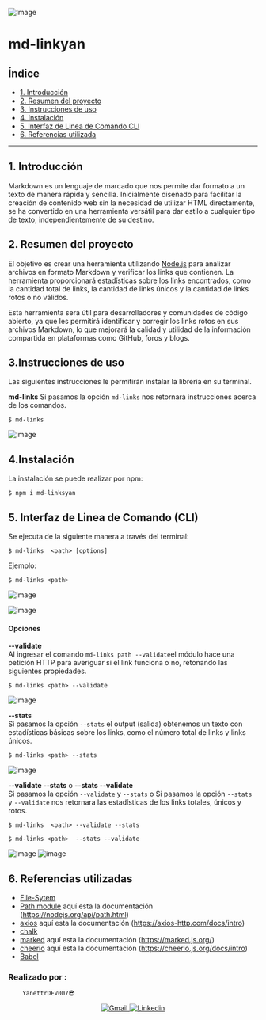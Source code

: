 ![Image](https://user-images.githubusercontent.com/129693341/250697163-be9c92fd-7dc7-4d07-8520-e0e71d4159aa.png)

# md-linkyan

## Índice

* [1. Introducción](#1-Introducción)
* [2. Resumen del proyecto](#2-resumen-del-proyecto)
* [3. Instrucciones de uso](#3-Instrucciones-de-uso)
* [4. Instalación](#4-Instalación)
* [5. Interfaz de Linea de Comando CLI](#5-Interfaz-de-Línea-de-Comando-CLI)
* [6. Referencias utilizada](#7-Referencias-utilizadas)

***
## 1. Introducción
Markdown es un lenguaje de marcado que nos permite dar formato a un texto de manera rápida y sencilla. Inicialmente diseñado para facilitar la creación de contenido web sin la necesidad de utilizar HTML directamente, se ha convertido en una herramienta versátil para dar estilo a cualquier tipo de texto, independientemente de su destino.

## 2. Resumen del proyecto
El objetivo es crear una herramienta utilizando [Node.js](https://nodejs.org/) para analizar archivos en formato Markdown y verificar los links que contienen. La herramienta proporcionará estadísticas sobre los links encontrados, como la cantidad total de links, la cantidad de links únicos y la cantidad de links rotos o no válidos.

Esta herramienta será útil para desarrolladores y comunidades de código abierto, ya que les permitirá identificar y corregir los links rotos en sus archivos Markdown, lo que mejorará la calidad y utilidad de la información compartida en plataformas como GitHub, foros y blogs.


## 3.Instrucciones de uso

Las siguientes instrucciones le permitirán instalar la librería en su terminal.

**md-links**
Si pasamos la opción `md-links` nos retornará instrucciones acerca de los comandos.

```
$ md-links 
```
![image](https://github.com/Yanettr/DEV007-md-links/assets/129693341/7246f21c-3941-4a82-a6bf-4295b30fe873)


## 4.Instalación
La instalación se puede realizar por npm:

```
$ npm i md-linksyan              

```

 ## 5. Interfaz de Linea de Comando (CLI) 

Se ejecuta de la siguiente manera a través del terminal:

```
$ md-links  <path> [options]
```

 Ejemplo:

```
$ md-links <path>
```

![image](https://github.com/Yanettr/DEV007-md-links/assets/129693341/21683dfd-e92b-45ef-9142-f2a1f883a95f)

![image](https://github.com/Yanettr/DEV007-md-links/assets/129693341/ed023b07-967f-40dc-becc-d791839e311a)

####  Opciones

**--validate**<br>
Al ingresar el comando `md-links path --validate`el módulo hace una petición HTTP para averiguar si el link funciona o no, retonando las siguientes propiedades.

```
$ md-links <path> --validate
```

![image](https://github.com/Yanettr/DEV007-md-links/assets/129693341/51178624-29e4-4045-999e-afd2f1cb3ce4)

**--stats** <br>
Si pasamos la opción `--stats` el output (salida) obtenemos un texto con estadísticas básicas sobre los links, como el número total de links y links únicos.

```
$ md-links <path> --stats
```

![image](https://github.com/Yanettr/DEV007-md-links/assets/129693341/56eabfd4-7083-4125-91cb-36b5f3cc1af9)


**--validate --stats** o **--stats --validate** <br>
Si pasamos la opción `--validate` y `--stats` o Si pasamos la opción `--stats` y `--validate` nos retornara las estadísticas de los links totales, únicos y rotos.

```
$ md-links  <path> --validate --stats
```

```
$ md-links <path>  --stats --validate
```

![image](https://github.com/Yanettr/DEV007-md-links/assets/129693341/287f2ff9-2e02-4a00-b037-65618dcee48b)
![image](https://github.com/Yanettr/DEV007-md-links/assets/129693341/f9a1a216-02d6-482d-b894-75de408bbf2b)

## 6. Referencias utilizadas<br>

- [File-Sytem](https://nodejs.org/api/fs.html)
- [Path module](https://www.npmjs.com/package/path) aquí esta la documentación (https://nodejs.org/api/path.html)
- [axios]( https://www.npmjs.com/package/axios) aquí esta la documentación (https://axios-http.com/docs/intro) 
- [chalk](https://www.npmjs.com/package/chalk) 
- [marked](https://www.npmjs.com/package/markedy) aquí esta la documentación (https://marked.js.org/) 
- [cheerio](https://www.npmjs.com/package/cheerio) aquí esta la documentación (https://cheerio.js.org/docs/intro)
- [Babel](https://babeljs.io/setup#installation) 

### **Realizado por :**
```
    YanettrDEV007😎
```
<div align = "center">
  <!-- Gmail -->
  <a href="mailto:yanettr2023@gmail.com" target="_blank">
    <img alt="Gmail"
          src="https://img.shields.io/badge/-Gmail-EA4335?style=flat-square&logo=Gmail&logoColor=white">
  </a>
  <!-- Linkedin -->
  <a href="https://www.linkedin.com/in/yanet-toribio/" target="_blank">
    <img alt="Linkedin"
          src="https://img.shields.io/badge/-Linkedin-0A66C2?style=flat-square&logo=Linkedin&logoColor=white">
  </a>	  	  
</div>
